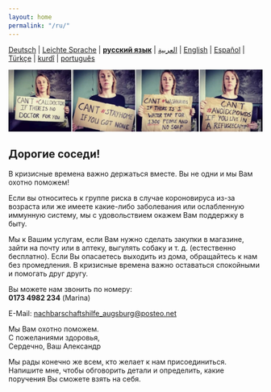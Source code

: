 ```yaml
---
layout: home
permalink: "/ru/"
---
```


[Deutsch](/) \| 
[Leichte Sprache](/leichte-sprache) \| 
[**русский язык**](/ru) \|
[العربية](/ar) \| 
[English](/en) \| 
[Español](/es) \| 
[Türkçe](/tr) \| 
[kurdî](/ku) \| 
[português](/pt)   

![](/img/soli.jpg)

## Дорогие соседи!

В кризисные времена важно держаться вместе. Вы не одни и мы Вам охотно поможем!


Если вы относитесь к группе риска в случае короновируса из-за возраста или же имеете какие-либо заболевания или ослабленную иммунную систему, мы с удовольствием окажем Вам поддержку в быту.  

Мы к Вашим услугам, если Вам нужно сделать закупки в магазине, зайти на почту или в аптеку, выгулять собаку и т. д. (естественно бесплатно).
Если Вы опасаетесь выходить из дома, обращайтесь к нам без промедления. В кризисные времена важно оставаться спокойными и помогать друг другу.

Вы можете нам звонить по номеру:  
**0173 4982 234** (Marina)

E-Mail: nachbarschaftshilfe_augsburg@posteo.net


Мы Вам охотно поможем.  
С пожеланиями здоровья,  
Сердечно, Ваш Александр

Мы рады конечно же всем, кто желает к нам присоединиться. Напишите мне, чтобы обговорить детали и определить, какие поручения Вы сможете взять на себя.

